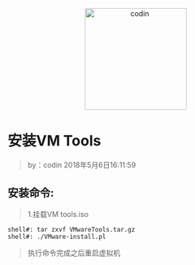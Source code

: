 <p align="center">
  <a  href="https://wpa.qq.com/msgrd?v=3&uin=2420498526&site=qq&menu=yes" target="_blank" >
   <img alt="codin"  height="200" width="200"src="https://q.qlogo.cn/headimg_dl?dst_uin=2420498526&spec=640&img_type=jpg" >
  </a>
</p>

安装VM Tools
===========
>by：codin
>2018年5月6日16:11:59

安装命令:
---------
>1.挂载VM tools.iso

```
shell#: tar zxvf VMwareTools.tar.gz
shell#: ./VMware-install.pl
```
>执行命令完成之后重启虚拟机
